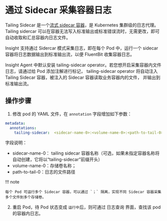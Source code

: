 # 通过 Sidecar 采集容器日志

Tailing Sidecar 是一个[流式 sidecar 容器](https://kubernetes.io/docs/concepts/cluster-administration/logging/#streaming-sidecar-container)，是 Kubernetes 集群级的日志代理。Tailing sidercar 可以在容器无法写入标准输出或标准错误流时，无需更改，即可自动收取和汇总容器内日志文件。

Insight 支持通过 Sidercar  模式采集日志，即在每个 Pod 中，运行一个 sidecar 容器将日志数据输出到标准输出流，以便 FluentBit 收集容器日志。

Insight Agent 中默认安装 tailing-sidecar operator。若您想开启采集容器内文件日志，请通过给 Pod 添加注解进行标记， tailing-sidecar operator 将自动注入 Tailing Sidecar 容器，被注入的 Sidecar 容器读取业务容器内的文件， 并输出到标准输出流。

## 操作步骤

1. 修改 pod 的 YAML 文件，在 `annotation` 字段增加如下参数：

```yaml
metadata:
  annotations:
    tailing-sidecar:  <sidecar-name-0>:<volume-name-0>:<path-to-tail-0>;<sidecar-name-1>:<volume-name-1>:<path-to-tail-1>
```

字段说明：

- sidecar-name-0： tailing sidecar 容器名称（可选，如果未指定容器名称将自动创建，它将以“tailing-sidecar”前缀开头）
- volume-name-0：存储卷名称；
- path-to-tail-0：日志的文件路径

!!! note

    每个 Pod 可运行多个 Sidecar 容器，可以通过 `；` 隔离，实现不同 Sidecar 容器采集多个文件到多个存储卷。

2. 重启 Pod，待 Pod 状态变成 `运行中`后，则可通过 日志查询 界面，查找该 pod 的容器内日志。